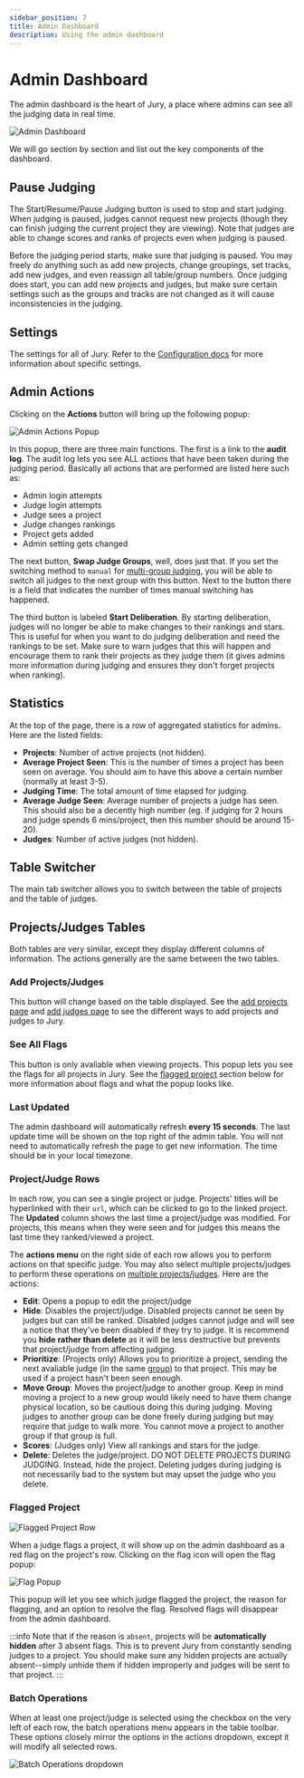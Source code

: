 ```yaml
---
sidebar_position: 7
title: Admin Dashboard
description: Using the admin dashboard
---
```


# Admin Dashboard

The admin dashboard is the heart of Jury, a place where admins can see all the judging data in real time.

![Admin Dashboard](./assets/admin-dashboard.png)

We will go section by section and list out the key components of the dashboard.

## Pause Judging

The Start/Resume/Pause Judging button is used to stop and start judging. When judging is paused, judges cannot request new projects (though they can finish judging the current project they are viewing). Note that judges are able to change scores and ranks of projects even when judging is paused.

Before the judging period starts, make sure that judging is paused. You may freely do anything such as add new projects, change groupings, set tracks, add new judges, and even reassign all table/group numbers. Once judging does start, you can add new projects and judges, but make sure certain settings such as the groups and tracks are not changed as it will cause inconsistencies in the judging.

## Settings

The settings for all of Jury. Refer to the [Configuration docs](/docs/usage/admin/configuration) for more information about specific settings.

## Admin Actions

Clicking on the **Actions** button will bring up the following popup:

![Admin Actions Popup](./assets/admin-actions.png)

In this popup, there are three main functions. The first is a link to the **audit log**. The audit log lets you see ALL actions that have been taken during the judging period. Basically all actions that are performed are listed here such as:

- Admin login attempts
- Judge login attempts
- Judge sees a project
- Judge changes rankings
- Project gets added
- Admin setting gets changed

The next button, **Swap Judge Groups**, well, does just that. If you set the switching method to `manual` for [multi-group judging](/docs/usage/admin/groups), you will be able to switch all judges to the next group with this button. Next to the button there is a field that indicates the number of times manual switching has happened.

The third button is labeled **Start Deliberation**. By starting deliberation, judges will no longer be able to make changes to their rankings and stars. This is useful for when you want to do judging deliberation and need the rankings to be set. Make sure to warn judges that this will happen and encourage them to rank their projects as they judge them (it gives admins more information during judging and ensures they don't forget projects when ranking).

## Statistics

At the top of the page, there is a row of aggregated statistics for admins. Here are the listed fields:

- **Projects**: Number of active projects (not hidden).
- **Average Project Seen**: This is the number of times a project has been seen on average. You should aim to have this above a certain number (normally at least 3-5).
- **Judging Time**: The total amount of time elapsed for judging.
- **Average Judge Seen**: Average number of projects a judge has seen. This should also be a decently high number (eg. if judging for 2 hours and judge spends 6 mins/project, then this number should be around 15-20).
- **Judges**: Number of active judges (not hidden).

## Table Switcher

The main tab switcher allows you to switch between the table of projects and the table of judges.

## Projects/Judges Tables

Both tables are very similar, except they display different columns of information. The actions generally are the same between the two tables.

### Add Projects/Judges

This button will change based on the table displayed. See the [add projects page](/docs/usage/admin/add-projects) and [add judges page](/docs/usage/admin/add-judges) to see the different ways to add projects and judges to Jury.

### See All Flags

This button is only avaliable when viewing projects. This popup lets you see the flags for all projects in Jury. See the [flagged project](#flagged-project) section below for more information about flags and what the popup looks like.

### Last Updated

The admin dashboard will automatically refresh **every 15 seconds**. The last update time will be shown on the top right of the admin table. You will not need to automatically refresh the page to get new information. The time should be in your local timezone.

### Project/Judge Rows

In each row, you can see a single project or judge. Projects' titles will be hyperlinked with their `url`, which can be clicked to go to the linked project. The **Updated** column shows the last time a project/judge was modified. For projects, this means when they were seen and for judges this means the last time they ranked/viewed a project.

The **actions menu** on the right side of each row allows you to perform actions on that specific judge. You may also select multiple projects/judges to perform these operations on [multiple projects/judges](#batch-operations). Here are the actions:

- **Edit**: Opens a popup to edit the project/judge
- **Hide**: Disables the project/judge. Disabled projects cannot be seen by judges but can still be ranked. Disabled judges cannot judge and will see a notice that they've been disabled if they try to judge. It is recommend you **hide rather than delete** as it will be less destructive but prevents that project/judge from affecting judging.
- **Prioritize**: (Projects only) Allows you to prioritize a project, sending the next avaliable judge (in the same [group](/docs/usage/admin/groups)) to that project. This may be used if a project hasn't been seen enough.
- **Move Group**: Moves the project/judge to another group. Keep in mind moving a project to a new group would likely need to have them change physical location, so be cautious doing this during judging. Moving judges to another group can be done freely during judging but may require that judge to walk more. You cannot move a project to another group if that group is full.
- **Scores**: (Judges only) View all rankings and stars for the judge.
- **Delete**: Deletes the judge/project. DO NOT DELETE PROJECTS DURING JUDGING. Instead, hide the project. Deleting judges during judging is not necessarily bad to the system but may upset the judge who you delete.

### Flagged Project

![Flagged Project Row](./assets/flagged-row.png)

When a judge flags a project, it will show up on the admin dashboard as a red flag on the project's row. Clicking on the flag icon will open the flag popup:

![Flag Popup](./assets/flagged-popup.png)

This popup will let you see which judge flagged the project, the reason for flagging, and an option to resolve the flag. Resolved flags will disappear from the admin dashboard.

:::info
Note that if the reason is `absent`, projects will be **automatically hidden** after 3 absent flags. This is to prevent Jury from constantly sending judges to a project. You should make sure any hidden projects are actually absent--simply unhide them if hidden improperly and judges will be sent to that project.
:::

### Batch Operations

When at least one project/judge is selected using the checkbox on the very left of each row, the batch operations menu appears in the table toolbar. These options closely mirror the options in the actions dropdown, except it will modify all selected rows.

![Batch Operations dropdown](./assets/batch-ops.png)
